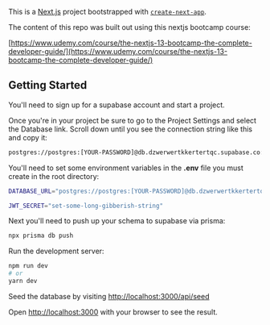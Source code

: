 This is a [Next.js](https://nextjs.org/) project bootstrapped with [`create-next-app`](https://github.com/vercel/next.js/tree/canary/packages/create-next-app).

The content of this repo was built out using this nextjs bootcamp course:

[https://www.udemy.com/course/the-nextjs-13-bootcamp-the-complete-developer-guide/](https://www.udemy.com/course/the-nextjs-13-bootcamp-the-complete-developer-guide/)

## Getting Started

You'll need to sign up for a supabase account and start a project.

Once you're in your project be sure to go to the Project Settings and select the Database link.
Scroll down until you see the connection string like this and copy it:

```bash
postgres://postgres:[YOUR-PASSWORD]@db.dzwerwertkkertertqc.supabase.co:6543/postgres
```

You'll need to set some environment variables in the **.env** file you must create in the root directory:

```bash
DATABASE_URL="postgres://postgres:[YOUR-PASSWORD]@db.dzwerwertkkertertqc.supabase.co:6543/postgres"

JWT_SECRET="set-some-long-gibberish-string"
```

Next you'll need to push up your schema to supabase via prisma:

```bash
npx prisma db push
```

Run the development server:

```bash
npm run dev
# or
yarn dev
```

Seed the database by visiting [http://localhost:3000/api/seed](http://localhost:3000/api/seed)

Open [http://localhost:3000](http://localhost:3000) with your browser to see the result.
